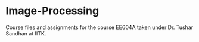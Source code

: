 # Image-Processing
Course files and assignments for the course EE604A taken under Dr. Tushar Sandhan at IITK.
